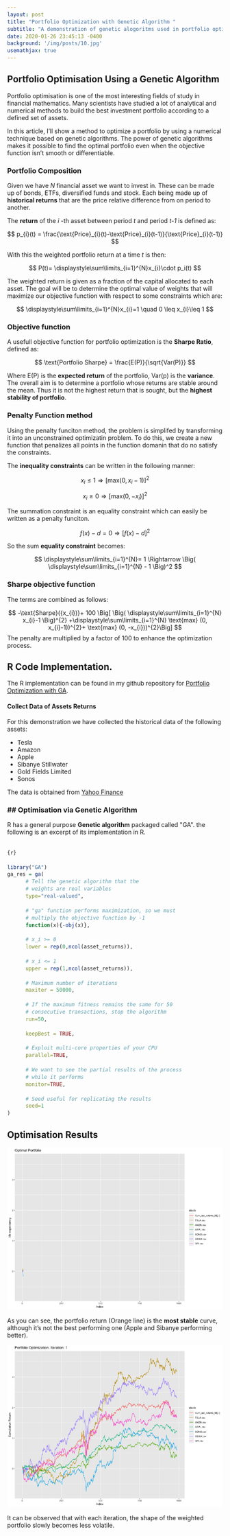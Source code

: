 ```yaml
---
layout: post
title: "Portfolio Optimization with Genetic Algorithm "
subtitle: "A demonstration of genetic alogoritms used in portfolio optimization"
date: 2020-01-26 23:45:13 -0400
background: '/img/posts/10.jpg'
usemathjax: true
---
```


## Portfolio Optimisation Using a Genetic Algorithm

Portfolio optimisation is one of the most interesting fields of study in financial mathematics. Many scientists have studied a lot of analytical and numerical methods to build the best investment portfolio according to a defined set of assets.

In this article, I’ll show a method to optimize a portfolio by using a numerical technique based on genetic algorithms. The power of genetic algorithms makes it possible to find the optimal portfolio even when the objective function isn’t smooth or differentiable.

### Portfolio Composition

Given we have *N* financial asset we want to invest in. These can be made up of bonds, ETFs, diversified funds and stock. Each being made up of **historical returns**  that are the price relative difference from on period to another. 

The **return** of the *i* -th asset between period *t* and period *t-1* is defined as:

$$
p_{i}(t) = \frac{\text{Price}_{i}(t)-\text{Price}_{i}(t-1)}{\text{Price}_{i}(t-1)}
$$

With this the weighted portfolio return at a time *t* is then:

$$
P(t)= \displaystyle\sum\limits_{i=1}^{N}x_{i}\cdot p_i(t)
$$

 The weighted return is given as a fraction of the capital allocated to each asset. 
 The goal will be to determine the optimal value of weights that will maximize our objective function with respect to some constraints which are:

$$
\displaystyle\sum\limits_{i=1}^{N}x_{i}=1 \quad 0 \leq x_{i}\leq 1
$$

### Objective function
A usefull objective function for portfolio optimization is the **Sharpe Ratio**, defined as:

$$
\text{Portfolio Sharpe} = \frac{E(P)}{\sqrt{Var(P)}}
$$

Where E(P) is the **expected return** of the portfolio, Var(p) is the **variance**. 
The overall aim is to determine a portfolio whose returns are stable around the mean. Thus it is not the highest return that is sought, but the **highest stability of portfolio**.

### Penalty Function method

Using the penalty funciton method, the problem is simplifed by transforming it into an unconstrained optimizatin problem. To do this, we create a new function that penalizes all points in the function domanin that do no satisfy the constraints.

The **inequality constraints** can be written in the following manner:

$$
x_{i} \leq 1   \Rightarrow [\text{max}(0,x_{i}-1)]^2
$$


$$
x_{i} \geq 0   \Rightarrow [\text{max}(0,-x_{i})]^2
$$


The summation constraint is an equality constraint which can easily be written as a penalty funciton.

$$
f(x) - d = 0 \Rightarrow [f(x) -d]^2
$$

So the sum **equality constraint** becomes:

$$
\displaystyle\sum\limits_{i=1}^{N}= 1 \Rightarrow \Big( \displaystyle\sum\limits_{i=1}^{N} - 1 \Big)^2
$$


### Sharpe objective function
The terms are combined as follows:

$$
-\text{Sharpe}({x_{i})}+ 100 \Big[ \Big( \displaystyle\sum\limits_{i=1}^{N} x_{i}-1 \Big)^{2} +\displaystyle\sum\limits_{i=1}^{N} \text{max} (0, x_{i}-1))^{2}+  \text{max} (0, -x_{i}))^{2}\Big]
$$
The penalty are multiplied by a factor of 100 to enhance the optimization process.


## R Code Implementation.
The R implementation can be found in my github repository for [Portfolio Optimization with GA](https://github.com/lesego94/Machine-Learning.git).

#### Collect Data of Assets Returns
For this demonstration we have collected the historical data of the following assets:

+ Tesla
+ Amazon
+ Apple
+ Sibanye Stillwater
+ Gold Fields Limited
+ Sonos

The data is obtained from [Yahoo Finance](https://finance.yahoo.com/) 

### ## Optimisation via Genetic Algorithm

R has a general purpose **Genetic algorithm** packaged called "GA".  the following is an excerpt of its implementation in R.

```R

{r}

library("GA")
ga_res = ga(
      # Tell the genetic algorithm that the 
      # weights are real variables
      type="real-valued", 
      
      # "ga" function performs maximization, so we must
      # multiply the objective function by -1
      function(x){-obj(x)}, 
      
      # x_i >= 0
      lower = rep(0,ncol(asset_returns)), 
      
      # x_i <= 1
      upper = rep(1,ncol(asset_returns)), 
      
      # Maximum number of iterations 
      maxiter = 50000, 
      
      # If the maximum fitness remains the same for 50
      # consecutive transactions, stop the algorithm
      run=50, 
      
      keepBest = TRUE,
      
      # Exploit multi-core properties of your CPU
      parallel=TRUE,
      
      # We want to see the partial results of the process
      # while it performs
      monitor=TRUE,
      
      # Seed useful for replicating the results
      seed=1
)
```




##  Optimisation Results


![output](/img/posts/output.gif)


As you can see, the portfolio return (Orange line) is the **most stable** curve, although it’s not the best performing one (Apple and Sibanye performing better). 


![explicity_my3](/img/posts/explicit_my3.gif)

It can be observed that with each iteration, the shape of the weighted portfolio slowly becomes less volatile. 


